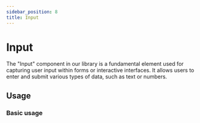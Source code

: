 ```yaml
---
sidebar_position: 8
title: Input
---
```


# Input

The "Input" component in our library is a fundamental element used for capturing user input within forms or interactive interfaces. It allows users to enter and submit various types of data, such as text or numbers.

## Usage

### Basic usage
